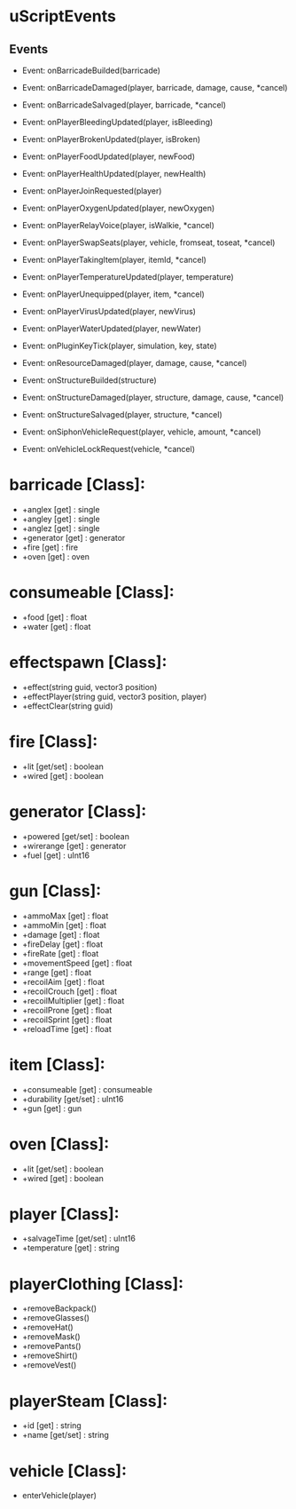 # uScriptEvents

## Events
- Event: onBarricadeBuilded(barricade)
- Event: onBarricadeDamaged(player, barricade, damage, cause, *cancel)
- Event: onBarricadeSalvaged(player, barricade, *cancel)

- Event: onPlayerBleedingUpdated(player, isBleeding)
- Event: onPlayerBrokenUpdated(player, isBroken)
- Event: onPlayerFoodUpdated(player, newFood)
- Event: onPlayerHealthUpdated(player, newHealth)
- Event: onPlayerJoinRequested(player)
- Event: onPlayerOxygenUpdated(player, newOxygen)
- Event: onPlayerRelayVoice(player, isWalkie, *cancel)
- Event: onPlayerSwapSeats(player, vehicle, fromseat, toseat, *cancel)
- Event: onPlayerTakingItem(player, itemId, *cancel)
- Event: onPlayerTemperatureUpdated(player, temperature)
- Event: onPlayerUnequipped(player, item, *cancel)
- Event: onPlayerVirusUpdated(player, newVirus)
- Event: onPlayerWaterUpdated(player, newWater)

- Event: onPluginKeyTick(player, simulation, key, state)

- Event: onResourceDamaged(player, damage, cause, *cancel)

- Event: onStructureBuilded(structure)
- Event: onStructureDamaged(player, structure, damage, cause, *cancel)
- Event: onStructureSalvaged(player, structure, *cancel)

- Event: onSiphonVehicleRequest(player, vehicle, amount, *cancel)

- Event: onVehicleLockRequest(vehicle, *cancel)

# barricade [Class]:
-    +anglex                [get]       : single
-    +angley                [get]       : single
-    +anglez                [get]       : single
-    +generator             [get]       : generator
-    +fire                  [get]       : fire
-    +oven                  [get]       : oven

# consumeable [Class]:
-    +food                  [get]       : float
-    +water                 [get]       : float

# effectspawn [Class]:
-    +effect(string guid, vector3 position)
-    +effectPlayer(string guid, vector3 position, player)
-    +effectClear(string guid)
 
# fire [Class]:
-    +lit                   [get/set]       : boolean
-    +wired                 [get]           : boolean

# generator [Class]:
-    +powered               [get/set]       : boolean                   
-    +wirerange             [get]           : generator
-    +fuel                  [get]           : uInt16

# gun [Class]:
-    +ammoMax               [get]           : float
-    +ammoMin               [get]           : float
-    +damage                [get]           : float
-    +fireDelay             [get]           : float
-    +fireRate              [get]           : float
-    +movementSpeed         [get]           : float
-    +range                 [get]           : float
-    +recoilAim             [get]           : float
-    +recoilCrouch          [get]           : float
-    +recoilMultiplier      [get]           : float
-    +recoilProne           [get]           : float
-    +recoilSprint          [get]           : float
-    +reloadTime            [get]           : float

# item [Class]:
-    +consumeable           [get]           : consumeable
-    +durability            [get/set]       : uInt16
-    +gun                   [get]           : gun

# oven [Class]:
-    +lit                   [get/set]       : boolean
-    +wired                 [get]           : boolean

# player [Class]:
-    +salvageTime           [get/set]       : uInt16
-    +temperature           [get]           : string

# playerClothing [Class]:
-    +removeBackpack()
-    +removeGlasses()
-    +removeHat()
-    +removeMask()
-    +removePants()
-    +removeShirt()
-    +removeVest()

# playerSteam [Class]:
-    +id                    [get]           : string            
-    +name                  [get/set]       : string

# vehicle [Class]:
-    enterVehicle(player)
